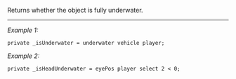 Returns whether the object is fully underwater.


---
*Example 1:*
```sqf
private _isUnderwater = underwater vehicle player;
```

*Example 2:*
```sqf
private _isHeadUnderwater = eyePos player select 2 < 0;
```